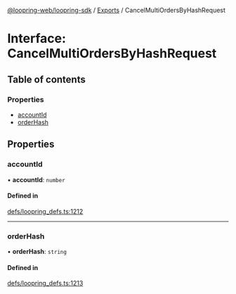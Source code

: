 [@loopring-web/loopring-sdk](../README.md) / [Exports](../modules.md) / CancelMultiOrdersByHashRequest

# Interface: CancelMultiOrdersByHashRequest

## Table of contents

### Properties

- [accountId](CancelMultiOrdersByHashRequest.md#accountid)
- [orderHash](CancelMultiOrdersByHashRequest.md#orderhash)

## Properties

### accountId

• **accountId**: `number`

#### Defined in

[defs/loopring_defs.ts:1212](https://github.com/Loopring/loopring_sdk/blob/300ee65/src/defs/loopring_defs.ts#L1212)

___

### orderHash

• **orderHash**: `string`

#### Defined in

[defs/loopring_defs.ts:1213](https://github.com/Loopring/loopring_sdk/blob/300ee65/src/defs/loopring_defs.ts#L1213)

